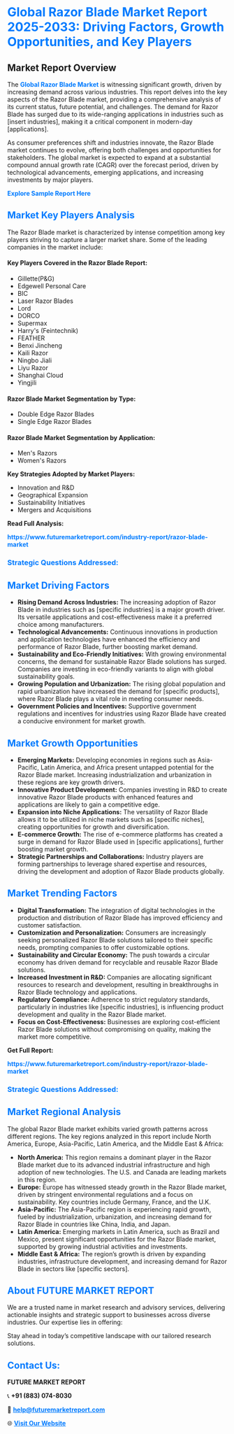 <h1 style="color: #007BFF;">Global Razor Blade Market Report 2025-2033: Driving Factors, Growth Opportunities, and Key Players</h1>

<section id="overview">
<h2>Market Report Overview</h2>
<p>The <a href="https://www.futuremarketreport.com/industry-report/razor-blade-market" style="color: #007BFF; text-decoration: none;"><strong>Global Razor Blade Market</strong></a> is witnessing significant growth, driven by increasing demand across various industries. This report delves into the key aspects of the Razor Blade market, providing a comprehensive analysis of its current status, future potential, and challenges. The demand for Razor Blade has surged due to its wide-ranging applications in industries such as [insert industries], making it a critical component in modern-day [applications].</p>
<p>As consumer preferences shift and industries innovate, the Razor Blade market continues to evolve, offering both challenges and opportunities for stakeholders. The global market is expected to expand at a substantial compound annual growth rate (CAGR) over the forecast period, driven by technological advancements, emerging applications, and increasing investments by major players.</p>
</section>

<section id="overview">
<p><a href="https://www.futuremarketreport.com/request-sample/reportId=101941" style="color: #007BFF; text-decoration: none;"><strong>Explore Sample Report Here</strong></a></p>
</section>

<section id="key-players">
<h2 style="color: #007BFF;">Market Key Players Analysis</h2>
<p>The Razor Blade market is characterized by intense competition among key players striving to capture a larger market share. Some of the leading companies in the market include:</p>
<h4>Key Players Covered in the Razor Blade Report:</h4>
<ul><li>Gillette(P&amp;G)</li><li>Edgewell Personal Care</li><li>BIC</li><li>Laser Razor Blades</li><li>Lord</li><li>DORCO</li><li>Supermax</li><li>Harry&#039;s (Feintechnik)</li><li>FEATHER</li><li>Benxi Jincheng</li><li>Kaili Razor</li><li>Ningbo Jiali</li><li>Liyu Razor</li><li>Shanghai Cloud</li><li>Yingjili</li></ul>
<h4>Razor Blade Market Segmentation by Type:</h4>
<ul><li>Double Edge Razor Blades</li><li>Single Edge Razor Blades</li></ul>

<h4>Razor Blade Market Segmentation by Application:</h4>
<ul><li>Men&#039;s Razors</li><li>Women&#039;s Razors</li></ul>
<p><strong>Key Strategies Adopted by Market Players:</strong></p>
<ul>
<li>Innovation and R&D</li>
<li>Geographical Expansion</li>
<li>Sustainability Initiatives</li>
<li>Mergers and Acquisitions</li>
</ul>
</section>

<section>
<p><strong>Read Full Analysis: </strong></p><a href="https://www.futuremarketreport.com/industry-report/razor-blade-market" style="color: #007BFF; text-decoration: none;"><strong>https://www.futuremarketreport.com/industry-report/razor-blade-market</strong></a>
<h3 style="color: #007BFF;">Strategic Questions Addressed:</h3>
</section>

<section id="driving-factors">
<h2 style="color: #007BFF;">Market Driving Factors</h2>
<ul>
<li><strong>Rising Demand Across Industries:</strong> The increasing adoption of Razor Blade in industries such as [specific industries] is a major growth driver. Its versatile applications and cost-effectiveness make it a preferred choice among manufacturers.</li>
<li><strong>Technological Advancements:</strong> Continuous innovations in production and application technologies have enhanced the efficiency and performance of Razor Blade, further boosting market demand.</li>
<li><strong>Sustainability and Eco-Friendly Initiatives:</strong> With growing environmental concerns, the demand for sustainable Razor Blade solutions has surged. Companies are investing in eco-friendly variants to align with global sustainability goals.</li>
<li><strong>Growing Population and Urbanization:</strong> The rising global population and rapid urbanization have increased the demand for [specific products], where Razor Blade plays a vital role in meeting consumer needs.</li>
<li><strong>Government Policies and Incentives:</strong> Supportive government regulations and incentives for industries using Razor Blade have created a conducive environment for market growth.</li>
</ul>
</section>

<section id="growth-opportunities">
<h2 style="color: #007BFF;">Market Growth Opportunities</h2>
<ul>
<li><strong>Emerging Markets:</strong> Developing economies in regions such as Asia-Pacific, Latin America, and Africa present untapped potential for the Razor Blade market. Increasing industrialization and urbanization in these regions are key growth drivers.</li>
<li><strong>Innovative Product Development:</strong> Companies investing in R&D to create innovative Razor Blade products with enhanced features and applications are likely to gain a competitive edge.</li>
<li><strong>Expansion into Niche Applications:</strong> The versatility of Razor Blade allows it to be utilized in niche markets such as [specific niches], creating opportunities for growth and diversification.</li>
<li><strong>E-commerce Growth:</strong> The rise of e-commerce platforms has created a surge in demand for Razor Blade used in [specific applications], further boosting market growth.</li>
<li><strong>Strategic Partnerships and Collaborations:</strong> Industry players are forming partnerships to leverage shared expertise and resources, driving the development and adoption of Razor Blade products globally.</li>
</ul>
</section>

<section id="trending-factors">
<h2 style="color: #007BFF;">Market Trending Factors</h2>
<ul>
<li><strong>Digital Transformation:</strong> The integration of digital technologies in the production and distribution of Razor Blade has improved efficiency and customer satisfaction.</li>
<li><strong>Customization and Personalization:</strong> Consumers are increasingly seeking personalized Razor Blade solutions tailored to their specific needs, prompting companies to offer customizable options.</li>
<li><strong>Sustainability and Circular Economy:</strong> The push towards a circular economy has driven demand for recyclable and reusable Razor Blade solutions.</li>
<li><strong>Increased Investment in R&D:</strong> Companies are allocating significant resources to research and development, resulting in breakthroughs in Razor Blade technology and applications.</li>
<li><strong>Regulatory Compliance:</strong> Adherence to strict regulatory standards, particularly in industries like [specific industries], is influencing product development and quality in the Razor Blade market.</li>
<li><strong>Focus on Cost-Effectiveness:</strong> Businesses are exploring cost-efficient Razor Blade solutions without compromising on quality, making the market more competitive.</li>
</ul>
</section>

<section>
<p><strong>Get Full Report: </strong></p><a href="https://www.futuremarketreport.com/industry-report/razor-blade-market" style="color: #007BFF; text-decoration: none;"><strong>https://www.futuremarketreport.com/industry-report/razor-blade-market</strong></a>
<h3 style="color: #007BFF;">Strategic Questions Addressed:</h3>
</section>


<section id="regional-analysis">
<h2 style="color: #007BFF;">Market Regional Analysis</h2>
<p>The global Razor Blade market exhibits varied growth patterns across different regions. The key regions analyzed in this report include North America, Europe, Asia-Pacific, Latin America, and the Middle East & Africa:</p>
<ul>
<li><strong>North America:</strong> This region remains a dominant player in the Razor Blade market due to its advanced industrial infrastructure and high adoption of new technologies. The U.S. and Canada are leading markets in this region.</li>
<li><strong>Europe:</strong> Europe has witnessed steady growth in the Razor Blade market, driven by stringent environmental regulations and a focus on sustainability. Key countries include Germany, France, and the U.K.</li>
<li><strong>Asia-Pacific:</strong> The Asia-Pacific region is experiencing rapid growth, fueled by industrialization, urbanization, and increasing demand for Razor Blade in countries like China, India, and Japan.</li>
<li><strong>Latin America:</strong> Emerging markets in Latin America, such as Brazil and Mexico, present significant opportunities for the Razor Blade market, supported by growing industrial activities and investments.</li>
<li><strong>Middle East & Africa:</strong> The region’s growth is driven by expanding industries, infrastructure development, and increasing demand for Razor Blade in sectors like [specific sectors].</li>
</ul>
</section>

<footer>
<h2 style="color: #007BFF;">About FUTURE MARKET REPORT</h2>
<p>We are a trusted name in market research and advisory services, delivering actionable insights and strategic support to businesses across diverse industries. Our expertise lies in offering:</p>

<p>Stay ahead in today’s competitive landscape with our tailored research solutions.</p>

<h2 style="color: #007BFF;">Contact Us:</h2>
<p><strong>FUTURE MARKET REPORT</strong></p>
<p>📞 <strong>+91 (883) 074-8030</strong></p>
<p>📧 <strong><a href="mailto:help@futuremarketreport.com" style="color: #007BFF;">help@futuremarketreport.com</a></strong></p>
<p>🌐 <strong><a href="https://www.futuremarketreport.com/" style="color: #007BFF;">Visit Our Website</a></strong></p>
</footer>